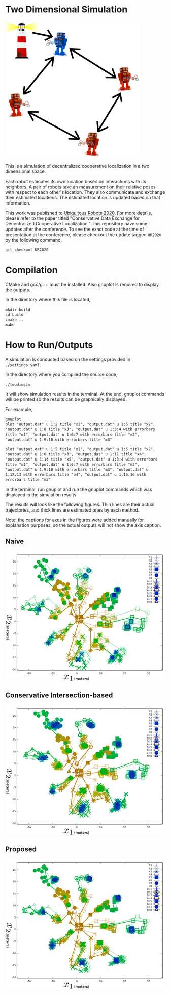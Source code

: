 # Two Dimensional Simulation

![](./img/coop.png)

This is a simulation of decentralized cooperative localization in a two
dimensional space.

Each robot estimates its own location based on interactions with its neighbors.
A pair of robots take an measurement on their relative poses with respect to
each other's location. They also communicate and exchange their estimated
locations. The estimated location is updated based on that information.

This work was published to [Ubiquitous Robots 2020](http://www.ubiquitousrobots.org/2020/index.php). For more details, please
refer to the paper titled "Conservative Data Exchange for Decentralized
Cooperative Localization."
This repository have some updates after the conference.
To see the exact code at the time of presentation at the conference, please checkout
the update tagged `UR2020` by the following command.
```
git checkout UR2020
```

<!--
# Pseudocode

init locations
each step
  each robot
    decide control
    execute the control
    predict the location
  each robot
    take measurement (communication)
    update its location estimate
-->

# Compilation
CMake and gcc/g++ must be installed.
Also gnuplot is required to display the outputs.

In the directory where this file is located,
```
mkdir build
cd build
cmake ..
make
```

# How to Run/Outputs
A simulation is conducted based on the settings provided in `./settings.yaml`.

In the directory where you compiled the source code,
```
./twodimsim
```

It will show simulation results in the terminal. At the end, gnuplot commands
will be printed so the results can be graphically displayed.

For example,
```
gnuplot
plot "output.dat" u 1:2 title "x1", "output.dat" u 1:5 title "x2", "output.dat" u 1:8 title "x3", "output.dat" u 1:3:4 with errorbars title "m1", "output.dat" u 1:6:7 with errorbars title "m2", "output.dat" u 1:9:10 with errorbars title "m3"
```
```
plot "output.dat" u 1:2 title "x1", "output.dat" u 1:5 title "x2", "output.dat" u 1:8 title "x3", "output.dat" u 1:11 title "x4", "output.dat" u 1:14 title "x5", "output.dat" u 1:3:4 with errorbars title "m1", "output.dat" u 1:6:7 with errorbars title "m2", "output.dat" u 1:9:10 with errorbars title "m3", "output.dat" u 1:12:13 with errorbars title "m4", "output.dat" u 1:15:16 with errorbars title "m5"
```

In the terminal, run gnuplot and run the gnuplot commands which was displayed in
the simulation results.

The results will look like the following figures. Thin lines are their actual
trajectories, and thick lines are estimated ones by each method.

Note: the captions for axes in the figures were added manually for explanation
purposes, so the actual outputs will not show the axis caption.

## Naive
![](./img/traj_mode1.png)
## Conservative Intersection-based
![](./img/traj_mode4.png)
## Proposed
![](./img/traj_mode3.png)
